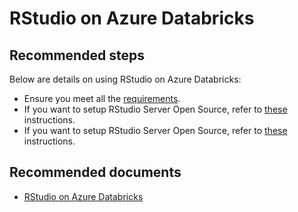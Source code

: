 <properties
	pageTitle="RStudio on Azure Databricks"
	description="RStudio on Azure Databricks" 
	service="microsoft.Databricks"
	resource="workspaces"
	authors="mspreshah"
	ms.author="preshah"
	displayOrder="10"
	selfHelpType="resource"
	supportTopicIds="32612204"
	resourceTags=""
	productPesIds="16432"
	cloudEnvironments="public"
	articleID="03fdbfb8-c8ee-4d59-9075-b0c57c86565a"
/>

# RStudio on Azure Databricks  

## **Recommended steps**  

Below are details on using RStudio on Azure Databricks:  

* Ensure you meet all the [requirements](https://docs.azuredatabricks.net/spark/latest/sparkr/rstudio.html#requirements).  
* If you want to setup RStudio Server Open Source, refer to [these](https://docs.azuredatabricks.net/spark/latest/sparkr/rstudio.html#get-started-with-rstudio-server-open-source) instructions.  
* If you want to setup RStudio Server Open Source, refer to [these](https://docs.azuredatabricks.net/spark/latest/sparkr/rstudio.html#get-started-with-rstudio-server-pro) instructions.  

## **Recommended documents**  
* [RStudio on Azure Databricks](https://docs.azuredatabricks.net/spark/latest/sparkr/rstudio.html#rstudio-on-databricks)  
